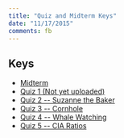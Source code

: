 ```yaml
---
title: "Quiz and Midterm Keys"
date: "11/17/2015"
comments: fb
---
```



## Keys
- [Midterm](/assets/ucsc_midterm/midtermkey.pdf)
- [Quiz 1 (Not yet uploaded)]()
- [Quiz 2 -- Suzanne the Baker]()
- [Quiz 3 -- Cornhole]()
- [Quiz 4 -- Whale Watching]()
- [Quiz 5 -- CIA Ratios]()
